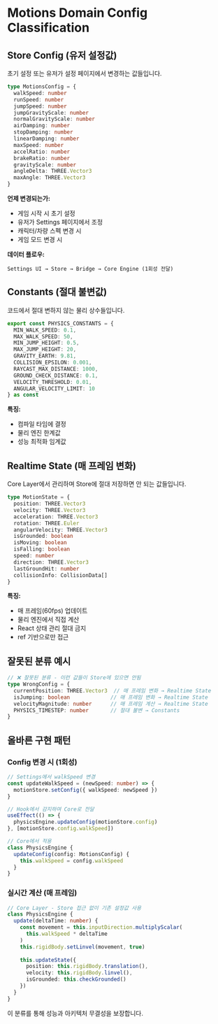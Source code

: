 # Motions Domain Config Classification

## Store Config (유저 설정값)

초기 설정 또는 유저가 설정 페이지에서 변경하는 값들입니다.

```typescript
type MotionsConfig = {
  walkSpeed: number
  runSpeed: number
  jumpSpeed: number
  jumpGravityScale: number
  normalGravityScale: number
  airDamping: number
  stopDamping: number
  linearDamping: number
  maxSpeed: number
  accelRatio: number
  brakeRatio: number
  gravityScale: number
  angleDelta: THREE.Vector3
  maxAngle: THREE.Vector3
}
```

**언제 변경되는가:**
- 게임 시작 시 초기 설정
- 유저가 Settings 페이지에서 조정
- 캐릭터/차량 스펙 변경 시
- 게임 모드 변경 시

**데이터 플로우:**
```
Settings UI → Store → Bridge → Core Engine (1회성 전달)
```

## Constants (절대 불변값)

코드에서 절대 변하지 않는 물리 상수들입니다.

```typescript
export const PHYSICS_CONSTANTS = {
  MIN_WALK_SPEED: 0.1,
  MAX_WALK_SPEED: 50,
  MIN_JUMP_HEIGHT: 0.5,
  MAX_JUMP_HEIGHT: 20,
  GRAVITY_EARTH: 9.81,
  COLLISION_EPSILON: 0.001,
  RAYCAST_MAX_DISTANCE: 1000,
  GROUND_CHECK_DISTANCE: 0.1,
  VELOCITY_THRESHOLD: 0.01,
  ANGULAR_VELOCITY_LIMIT: 10
} as const
```

**특징:**
- 컴파일 타임에 결정
- 물리 엔진 한계값
- 성능 최적화 임계값

## Realtime State (매 프레임 변화)

Core Layer에서 관리하며 Store에 절대 저장하면 안 되는 값들입니다.

```typescript
type MotionState = {
  position: THREE.Vector3
  velocity: THREE.Vector3
  acceleration: THREE.Vector3
  rotation: THREE.Euler
  angularVelocity: THREE.Vector3
  isGrounded: boolean
  isMoving: boolean
  isFalling: boolean
  speed: number
  direction: THREE.Vector3
  lastGroundHit: number
  collisionInfo: CollisionData[]
}
```

**특징:**
- 매 프레임(60fps) 업데이트
- 물리 엔진에서 직접 계산
- React 상태 관리 절대 금지
- ref 기반으로만 접근

## 잘못된 분류 예시

```typescript
// ❌ 잘못된 분류 - 이런 값들이 Store에 있으면 안됨
type WrongConfig = {
  currentPosition: THREE.Vector3  // 매 프레임 변화 → Realtime State
  isJumping: boolean             // 매 프레임 변화 → Realtime State
  velocityMagnitude: number      // 매 프레임 계산 → Realtime State
  PHYSICS_TIMESTEP: number       // 절대 불변 → Constants
}
```

## 올바른 구현 패턴

### Config 변경 시 (1회성)
```typescript
// Settings에서 walkSpeed 변경
const updateWalkSpeed = (newSpeed: number) => {
  motionStore.setConfig({ walkSpeed: newSpeed })
}

// Hook에서 감지하여 Core로 전달
useEffect(() => {
  physicsEngine.updateConfig(motionStore.config)
}, [motionStore.config.walkSpeed])

// Core에서 적용
class PhysicsEngine {
  updateConfig(config: MotionsConfig) {
    this.walkSpeed = config.walkSpeed
  }
}
```

### 실시간 계산 (매 프레임)
```typescript
// Core Layer - Store 접근 없이 기존 설정값 사용
class PhysicsEngine {
  update(deltaTime: number) {
    const movement = this.inputDirection.multiplyScalar(
      this.walkSpeed * deltaTime
    )
    this.rigidBody.setLinvel(movement, true)
    
    this.updateState({
      position: this.rigidBody.translation(),
      velocity: this.rigidBody.linvel(),
      isGrounded: this.checkGrounded()
    })
  }
}
```

이 분류를 통해 성능과 아키텍처 무결성을 보장합니다. 